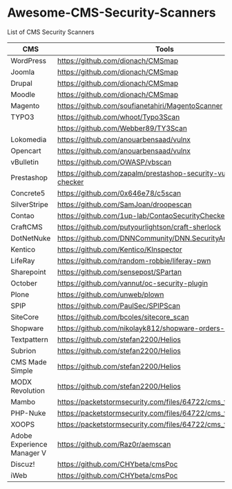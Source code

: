 # Awesome-CMS-Security-Scanners
List of CMS Security Scanners

| CMS | Tools |
| --------- | --------------------------------- |
| WordPress | https://github.com/dionach/CMSmap |
| Joomla | https://github.com/dionach/CMSmap |
| Drupal | https://github.com/dionach/CMSmap |
| Moodle | https://github.com/dionach/CMSmap |
| Magento | https://github.com/soufianetahiri/MagentoScanner |
| TYPO3 | https://github.com/whoot/Typo3Scan |
| | https://github.com/Webber89/TY3Scan |
| Lokomedia | https://github.com/anouarbensaad/vulnx |
| Opencart | https://github.com/anouarbensaad/vulnx |
| vBulletin | https://github.com/OWASP/vbscan |
| Prestashop | https://github.com/zapalm/prestashop-security-vulnerability-checker |
| Concrete5 | https://github.com/0x646e78/c5scan |
| SilverStripe | https://github.com/SamJoan/droopescan |
| Contao | https://github.com/1up-lab/ContaoSecurityCheckerBundle |
| CraftCMS | https://github.com/putyourlightson/craft-sherlock |
| DotNetNuke | https://github.com/DNNCommunity/DNN.SecurityAnalyzer |
| Kentico |	https://github.com/Kentico/KInspector |
| LifeRay	| https://github.com/random-robbie/liferay-pwn |
| Sharepoint | https://github.com/sensepost/SPartan |
| October	| https://github.com/vannut/oc-security-plugin |
| Plone	| https://github.com/unweb/plown |
| SPIP | https://github.com/PaulSec/SPIPScan |
| SiteCore |	https://github.com/bcoles/sitecore_scan |
| Shopware |	https://github.com/nikolayk812/shopware-orders-scanner |
| Textpattern	| https://github.com/stefan2200/Helios |
| Subrion |	https://github.com/stefan2200/Helios |
| CMS Made Simple |	https://github.com/stefan2200/Helios |
| MODX Revolution |	https://github.com/stefan2200/Helios |
| Mambo |	https://packetstormsecurity.com/files/64722/cms_few.py.txt.html |
| PHP-Nuke |	https://packetstormsecurity.com/files/64722/cms_few.py.txt.html |
| XOOPS	 | https://packetstormsecurity.com/files/64722/cms_few.py.txt.html |
| Adobe Experience Manager V | https://github.com/Raz0r/aemscan |
| Discuz! | https://github.com/CHYbeta/cmsPoc |
| iWeb | https://github.com/CHYbeta/cmsPoc |
